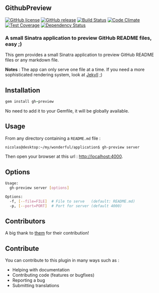 ## GithubPreview

[![GitHub license](https://img.shields.io/github/license/jbox-web/gh-preview.svg)](https://github.com/jbox-web/gh-preview/blob/master/LICENSE)
[![GitHub release](https://img.shields.io/github/release/jbox-web/gh-preview.svg)](https://github.com/jbox-web/gh-preview/releases/latest)
[![Build Status](https://travis-ci.org/jbox-web/gh-preview.svg?branch=master)](https://travis-ci.org/jbox-web/gh-preview)
[![Code Climate](https://codeclimate.com/github/jbox-web/gh-preview/badges/gpa.svg)](https://codeclimate.com/github/jbox-web/gh-preview)
[![Test Coverage](https://codeclimate.com/github/jbox-web/gh-preview/badges/coverage.svg)](https://codeclimate.com/github/jbox-web/gh-preview/coverage)
[![Dependency Status](https://gemnasium.com/jbox-web/gh-preview.svg)](https://gemnasium.com/jbox-web/gh-preview)

### A small Sinatra application to preview GitHub README files, easy ;)

This gem provides a small Sinatra application to preview GitHub README files or any markdown file.

**Notes** : The app can only serve one file at a time. If you need a more sophisticated rendering system, look at [Jekyll](https://github.com/jekyll/jekyll) ;)

## Installation

```ruby
gem install gh-preview
```

No need to add it to your Gemfile, it will be globally available.

## Usage

From any directory containing a ```README.md``` file :

```sh
nicolas@desktop:~/my/wonderful/application$ gh-preview server
```

Then open your browser at this url : [http://localhost:4000](http://localhost:4000).

## Options

```sh
Usage:
  gh-preview server [options]

Options:
  -f, [--file=FILE]  # File to serve   (default: README.md)
  -p, [--port=PORT]  # Port for server (default 4000)
```

## Contributors

A big thank to [them](https://github.com/jbox-web/gh-preview/blob/master/AUTHORS) for their contribution!

## Contribute

You can contribute to this plugin in many ways such as :

* Helping with documentation
* Contributing code (features or bugfixes)
* Reporting a bug
* Submitting translations
